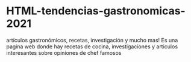 # HTML-tendencias-gastronomicas-2021
artículos gastronómicos, recetas, investigación y mucho mas!
Es una pagina web donde  hay recetas de cocina, investigaciones y articulos interesantes sobre opiniones de chef famosos
